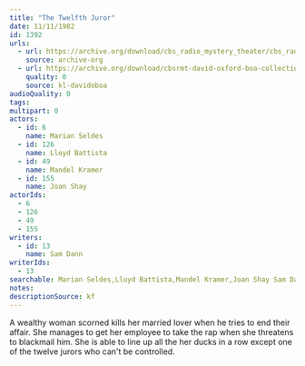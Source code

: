 ```yaml
---
title: "The Twelfth Juror"
date: 11/11/1982
id: 1392
urls: 
  - url: https://archive.org/download/cbs_radio_mystery_theater/cbs_radio_mystery_theater-1351-1399.zip/cbs_radio_mystery_theater-1351-1399%2Fcbsrmt_1392_the_twelfth_juror.mp3
    source: archive-org
  - url: https://archive.org/download/cbsrmt-david-oxford-boa-collection/CBSRMT-821111-1392-The-Twelfth-Juror-(128-48)_WHAM-JE-{BoA}.mp3
    quality: 0
    source: kl-davidoboa
audioQuality: 0
tags: 
multipart: 0
actors:  
  - id: 6
    name: Marian Seldes  
  - id: 126
    name: Lloyd Battista  
  - id: 49
    name: Mandel Kramer  
  - id: 155
    name: Joan Shay
actorIds:  
  - 6  
  - 126  
  - 49  
  - 155
writers:  
  - id: 13
    name: Sam Dann
writerIds:  
  - 13
searchable: Marian Seldes,Lloyd Battista,Mandel Kramer,Joan Shay Sam Dann
notes: 
descriptionSource: kf
---
```

A wealthy woman scorned kills her married lover when he tries to end their affair. She manages to get her employee to take the rap when she threatens to blackmail him. She is able to line up all the her ducks in a row except one of the twelve jurors who can't be controlled.